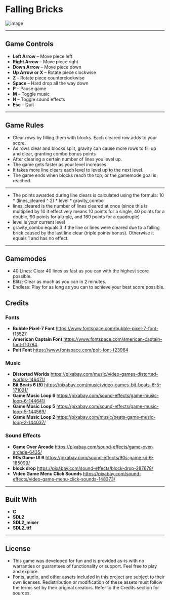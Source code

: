 # Falling Bricks
![image](https://github.com/user-attachments/assets/9a2f67b2-6aa1-4b6f-9d90-93c52f2528fc)

---

## Game Controls

- **Left Arrow** – Move piece left
- **Right Arrow** – Move piece right
- **Down Arrow** – Move piece down
- **Up Arrow or X** – Rotate piece clockwise
- **Z** - Rotate piece counterclockwise
- **Space** – Hard drop all the way down
- **P** – Pause game
- **M** – Toggle music
- **N** – Toggle sound effects
- **Esc** – Quit

---

## Game Rules

- Clear rows by filling them with blocks. Each cleared row adds to your score.
- As rows clear and blocks split, gravity can cause more rows to fill up and clear, granting combo bonus points
- After clearing a certain number of lines you level up.
- The game gets faster as your level increases.
- It takes more line clears each level to level up to the next level.
- The game ends when blocks reach the top, or the gamemode goal is reached.

---

-  The points awarded during line clears is calculated using the formula:  10 * (lines_cleared ^ 2) * level * gravity_combo
-  lines_cleared is the number of lines cleared at once (since this is multiplied by 10 it effectively means 10 points for a single, 40 points for a double, 90 points for a triple, and 160 points for a quadruple)
-  level is your current level
-  gravity_combo equals 3 if the line or lines were cleared due to a falling brick caused by the last line clear (triple points bonus). Otherwise it equals 1 and has no effect.

---

## Gamemodes

- 40 Lines: Clear 40 lines as fast as you can with the highest score possible.
- Blitz: Clear as much as you can in 2 minutes.
- Endless: Play for as long as you can to achieve your best score possible.

##  Credits

### Fonts
- **Bubble Pixel-7 Font** https://www.fontspace.com/bubble-pixel-7-font-f15527
- **American Captain Font** https://www.fontspace.com/american-captain-font-f10784
- **Polt Font** https://www.fontspace.com/polt-font-f23964

### Music
- **Distorted Worlds** https://pixabay.com/music/video-games-distorted-worlds-146471/
- **Bit Beats 6 (5)** https://pixabay.com/music/video-games-bit-beats-6-5-171021/
- **Game Music Loop 6** https://pixabay.com/sound-effects/game-music-loop-6-144641/
- **Game Music Loop 5** https://pixabay.com/sound-effects/game-music-loop-5-144569/
- **Game Music Loop 2** https://pixabay.com/music/beats-game-music-loop-2-144037/

### Sound Effects
- **Game Over Arcade** https://pixabay.com/sound-effects/game-over-arcade-6435/
- **90s Game UI 6** https://pixabay.com/sound-effects/90s-game-ui-6-185099/
- **block drop** https://pixabay.com/sound-effects/block-drop-287678/
- **Video Game Menu Click Sounds** https://pixabay.com/sound-effects/video-game-menu-click-sounds-148373/

---

## Built With

- **C**
- **SDL2**
- **SDL2_mixer**
- **SDL2_ttf**
---

## License

- This game was developed for fun and is provided as-is with no warranties or guarantees of functionality or support. Feel free to play and explore.
- Fonts, audio, and other assets included in this project are subject to their own licenses. Redistribution or modification of these assets must follow the terms set by their original creators. Refer to the Credits section for sources.
